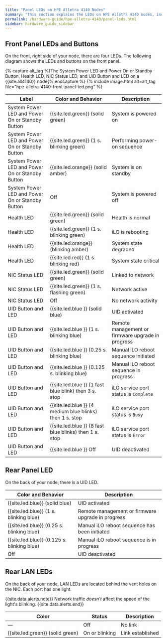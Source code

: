```yaml
---
title: "Panel LEDs on HPE Alletra 4140 Nodes"
summary: "This section explains the LEDs on HPE Alletra 4140 nodes, including front panel LEDs and buttons and rear panel LEDs."
permalink: /hardware-guide/hpe-alletra-4140/panel-leds.html
sidebar: hardware_guide_sidebar
---
```


## Front Panel LEDs and Buttons
On the front, right side of your node, there are four LEDs.  The following diagram shows the LEDs and buttons on the front panel.

{% capture alt_tag %}The System Power LED and Power On or Standby Button, Health LED, NIC Status LED, and UID Button and LED on a {{site.all4140}} node{% endcapture %}
{% include image.html alt=alt_tag file="hpe-alletra-4140-front-panel-led.png" %}

| Label                                           | Color and Behavior                                       | Description                                       |
| ----------------------------------------------- | -------------------------------------------------------- | ------------------------------------------------- |
| System Power LED and Power On or Standby Button | {{site.led.green}} (solid green)                         | System is powered on                              |
| System Power LED and Power On or Standby Button | {{site.led.green}} (1 s. blinking green)                 | Performing power-on sequence                      |
| System Power LED and Power On or Standby Button | {{site.led.orange}} (solid amber)                        | System is on standby                              |
| System Power LED and Power On or Standby Button | Off                                                      | System is powered off                             |
| Health LED                                      | {{site.led.green}} (solid green)                         | Health is normal                                  |
| Health LED                                      | {{site.led.green}} (1 s. blinking green)                 | iLO is rebooting                                  |
| Health LED                                      | {{site.led.orange}} (blinking amber)                     | System state degraded                             |
| Health LED                                      | {{site.led.red}} (1 s. blinking red)                     | System state critical                             |
| NIC Status LED                                  | {{site.led.green}} (solid green)                         | Linked to network                                 |
| NIC Status LED                                  | {{site.led.green}} (1 s. flashing green)                 | Network active                                    |
| NIC Status LED                                  | Off                                                      | No network activity                               |
| UID Button and LED                              | {{site.led.blue }} (solid blue)                          | UID activated                                     |
| UID Button and LED                              | {{site.led.blue }} (1 s. blinking blue)                  | Remote management or firmware upgrade in progress |
| UID Button and LED                              | {{site.led.blue }} (0.25 s. blinking blue)               | Manual iLO reboot sequence initiated              |
| UID Button and LED                              | {{site.led.blue }} (0.125 s. blinking blue)              | Manual iLO reboot sequence in progress            |
| UID Button and LED                              | {{site.led.blue }} (1 fast blue blink) then 3 s. stop    | iLO service port status is `Complete`             |
| UID Button and LED                              | {{site.led.blue }} (4 medium blue blinks) then 1 s. stop | iLO service port status is `Busy`                 |
| UID Button and LED                              | {{site.led.blue }} (8 fast blue blinks) then 1 s. stop   | iLO service port status is `Error`                |
| UID Button and LED                              | {{site.led.blue }} Off                                   | UID deactivated                                   |


## Rear Panel LED
On the back of your node, there is a UID LED.

| Color and Behavior                         | Description                                       |
| ------------------------------------------ | ------------------------------------------------- |
| {{site.led.blue}} (solid blue)             | UID activated                                     |
| {{site.led.blue}} (1 s. blinking blue)     | Remote management or firmware upgrade in progress |
| {{site.led.blue}} (0.25 s. blinking blue)  | Manual iLO reboot sequence has been initiated     |
| {{site.led.blue}} (0.125 s. blinking blue) | Manual iLO reboot sequence is in progress         |
| Off                                        | UID deactivated                                   |


## Rear LAN LEDs
On the back of your node, LAN LEDs are located behind the vent holes on the NIC. Each port has one light.

{{site.data.alerts.note}}
Network traffic <em>doesn't</em> affect the speed of the light's blinking.
{{site.data.alerts.end}}

| Color                            | Status             | Description      |
| -------------------------------- | ------------------ | ---------------- |
| &#8212;                          | Off                | No link          |
| {{site.led.green}} (solid green) | On or blinking     | Link established |
